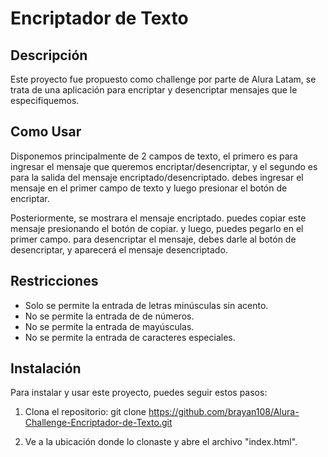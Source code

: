 

# Encriptador de Texto



## Descripción
Este proyecto fue propuesto como challenge por parte de Alura Latam, se trata de una aplicación para encriptar y desencriptar mensajes que le especifiquemos.



## Como Usar
Disponemos principalmente de 2 campos de texto, el primero es para ingresar el mensaje que queremos encriptar/desencriptar, y el segundo es para la salida del mensaje encriptado/desencriptado. debes ingresar el mensaje en el primer campo de texto y luego presionar el botón de encriptar.

Posteriormente, se mostrara el mensaje encriptado. puedes copiar este mensaje presionando el botón de copiar. y luego, puedes pegarlo en el primer campo. para desencriptar el mensaje, debes darle al botón de desencriptar, y aparecerá el mensaje desencriptado.



## Restricciones
 - Solo se permite la entrada de letras minúsculas sin acento.
 - No se permite la entrada de de números.
 - No se permite la entrada de mayúsculas.
 - No se permite la entrada de caracteres especiales.



## Instalación
Para instalar y usar este proyecto, puedes seguir estos pasos:

 1. Clona el repositorio:
    git clone https://github.com/brayan108/Alura-Challenge-Encriptador-de-Texto.git

 2. Ve a la ubicación donde lo clonaste y abre el archivo "index.html".   










